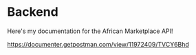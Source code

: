# Backend

Here's my documentation for the African Marketplace API! 

https://documenter.getpostman.com/view/11972409/TVCY6Bhd
